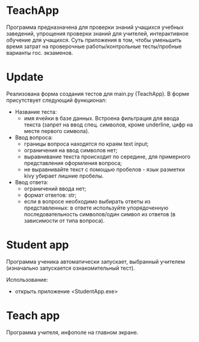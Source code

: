 # TeachApp

Программа предназначена для проверки знаний учащихся учебных заведений, упрощения проверки знаний для учителей, интерактивное обучение для учащихся. 
Суть приложения в том, чтобы уменьшить время затрат на проверочные работы/контрольные тесты/пробные варианты гос. экзаменов.

# Update

Реализована форма создания тестов для main.py (TeachApp). В форме присутствует следующий функционал:
- Название теста:
	* имя ячейки в базе данных. Встроена фильтрация для ввода текста (запрет на ввод спец. символов, кроме underline, цифр на месте первого символа).
- Ввод вопроса:
	* границы вопроса находятся по краям text input;
	* ограничения на ввод символов нет;
	* выравнивание текста происходит по середине, для примерного представления оформления вопроса;
	* не выравнивайте текст с помощью пробелов - язык разметки kivy убирает лишние пробелы.
- Ввод ответа:
	* ограничений ввода нет;
	* формат ответов: str;
	* если в вопросе необходимо выбирать ответы из представленных: в ответе используйте упорядоченную последовательность символов/один символ из ответов (в зависимости от типа вопроса).

# Student app

Программа ученика автоматически запускает, выбранный учителем (изначально запускается ознакомительный тест).

Использование:
- открыть приложение <StudentApp.exe>

# Teach app

Программа учителя, инфополе на главном экране.
